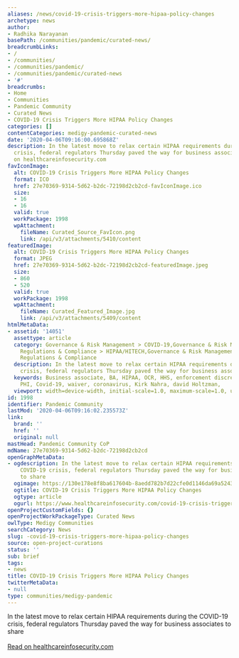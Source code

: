 ```yaml
---
aliases: /news/covid-19-crisis-triggers-more-hipaa-policy-changes
archetype: news
author:
- Radhika Narayanan
basePath: /communities/pandemic/curated-news/
breadcrumbLinks:
- /
- /communities/
- /communities/pandemic/
- /communities/pandemic/curated-news
- '#'
breadcrumbs:
- Home
- Communities
- Pandemic Community
- Curated News
- COVID-19 Crisis Triggers More HIPAA Policy Changes
categories: []
contentCategories: medigy-pandemic-curated-news
date: '2020-04-06T09:16:00.695868Z'
description: In the latest move to relax certain HIPAA requirements during the COVID-19
  crisis, federal regulators Thursday paved the way for business associates to shareRead
  on healthcareinfosecurity.com
favIconImage:
  alt: COVID-19 Crisis Triggers More HIPAA Policy Changes
  format: ICO
  href: 27e70369-9314-5d62-b2dc-72198d2cb2cd-favIconImage.ico
  size:
  - 16
  - 16
  valid: true
  workPackage: 1998
  wpAttachment:
    fileName: Curated_Source_FavIcon.png
    link: /api/v3/attachments/5410/content
featuredImage:
  alt: COVID-19 Crisis Triggers More HIPAA Policy Changes
  format: JPEG
  href: 27e70369-9314-5d62-b2dc-72198d2cb2cd-featuredImage.jpeg
  size:
  - 860
  - 520
  valid: true
  workPackage: 1998
  wpAttachment:
    fileName: Curated_Featured_Image.jpg
    link: /api/v3/attachments/5409/content
htmlMetaData:
- assetid: '14051'
  assettype: article
  category: Governance & Risk Management > COVID-19,Governance & Risk Management,Standards
    Regulations & Compliance > HIPAA/HITECH,Governance & Risk Management > Privacy,Standards
    Regulations & Compliance
  description: In the latest move to relax certain HIPAA requirements during the COVID-19
    crisis, federal regulators Thursday paved the way for business associates to share
  keywords: Business associate, BA, HIPAA, OCR, HHS, enforcement discretion, disclosure,
    PHI, Covid-19, waiver, coronavirus, Kirk Nahra, david Holtzman,
  viewport: width=device-width, initial-scale=1.0, maximum-scale=1.0, user-scalable=0
id: 1998
identifier: Pandemic Community
lastMod: '2020-04-06T09:16:02.235573Z'
link:
  brand: ''
  href: ''
  original: null
mastHead: Pandemic Community CoP
mdName: 27e70369-9314-5d62-b2dc-72198d2cb2cd
openGraphMetaData:
- ogdescription: In the latest move to relax certain HIPAA requirements during the
    COVID-19 crisis, federal regulators Thursday paved the way for business associates
    to share
  ogimage: https://130e178e8f8ba617604b-8aedd782b7d22cfe0d1146da69a52436.ssl.cf1.rackcdn.com/covid-19-crisis-triggers-more-hipaa-policy-changes-showcase_image-6-a-14051.jpg
  ogtitle: COVID-19 Crisis Triggers More HIPAA Policy Changes
  ogtype: article
  ogurl: https://www.healthcareinfosecurity.com/covid-19-crisis-triggers-more-hipaa-policy-changes-a-14051
openProjectCustomFields: {}
openProjectWorkPackageType: Curated News
owlType: Medigy Communities
searchCategory: News
slug: -covid-19-crisis-triggers-more-hipaa-policy-changes
source: open-project-curations
status: ''
sub: brief
tags:
- news
title: COVID-19 Crisis Triggers More HIPAA Policy Changes
twitterMetaData:
- null
type: communities/medigy-pandemic
---
```


In the latest move to relax certain HIPAA requirements during the COVID-19 crisis, federal regulators Thursday paved the way for business associates to share<br><br><a target="_blank" href=https://www.healthcareinfosecurity.com/covid-19-crisis-triggers-more-hipaa-policy-changes-a-14051>Read on healthcareinfosecurity.com</a>